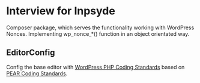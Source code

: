 # Interview for Inpsyde
Composer package, which serves the functionality working with WordPress Nonces.
Implementing wp_nonce_*() function in an object orientated way.

## EditorConfig

Config the base editor with [WordPress PHP Coding Standards](https://make.wordpress.org/core/handbook/best-practices/coding-standards/php/) based on [PEAR Coding Standards](http://pear.php.net/manual/en/standards.php).
